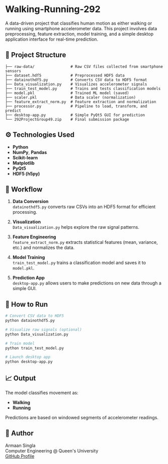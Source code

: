 # Walking-Running-292

A data-driven project that classifies human motion as either walking or running using smartphone accelerometer data. This project involves data preprocessing, feature extraction, model training, and a simple desktop application interface for real-time prediction.

## 📂 Project Structure

```
├── raw-data/                # Raw CSV files collected from smartphone sensors
├── dataset.hdf5             # Preprocessed HDF5 data
├── datainothdf5.py          # Converts CSV data to HDF5 format
├── Data_visualization.py    # Visualizes accelerometer signals
├── train_test_model.py      # Trains and tests classification models
├── model.pkl                # Trained ML model (saved)
├── scaler.pkl               # Data scaler (normalization)
├── feature_extract_norm.py  # Feature extraction and normalization
├── processor.py             # Pipeline to load, transform, and predict
├── desktop-app.py           # Simple PyQt5 GUI for prediction
└── 292ProjectGroup49.zip    # Final submission package
```

## ⚙️ Technologies Used

- **Python**
- **NumPy**, **Pandas**
- **Scikit-learn**
- **Matplotlib**
- **PyQt5**
- **HDF5 (h5py)**

## 🧠 Workflow

1. **Data Conversion**  
   `datainothdf5.py` converts raw CSVs into an HDF5 format for efficient processing.

2. **Visualization**  
   `Data_visualization.py` helps explore the raw signal patterns.

3. **Feature Engineering**  
   `feature_extract_norm.py` extracts statistical features (mean, variance, etc.) and normalizes the data.

4. **Model Training**  
   `train_test_model.py` trains a classification model and saves it to `model.pkl`.

5. **Prediction App**  
   `desktop-app.py` allows users to make predictions on new data through a simple GUI.

## 🚀 How to Run

```bash
# Convert CSV data to HDF5
python datainothdf5.py

# Visualize raw signals (optional)
python Data_visualization.py

# Train model
python train_test_model.py

# Launch desktop app
python desktop-app.py
```

## 📈 Output

The model classifies movement as:
- **Walking**
- **Running**

Predictions are based on windowed segments of accelerometer readings.

## 👤 Author

Armaan Singla  
Computer Engineering @ Queen's University  
[GitHub Profile](https://github.com/armaansingla14)
